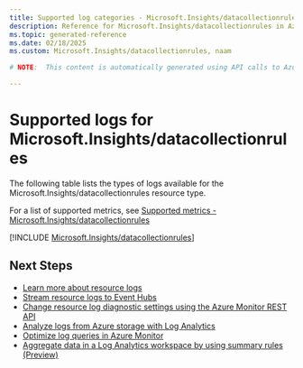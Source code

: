 ```yaml
---
title: Supported log categories - Microsoft.Insights/datacollectionrules
description: Reference for Microsoft.Insights/datacollectionrules in Azure Monitor Logs.
ms.topic: generated-reference
ms.date: 02/18/2025
ms.custom: Microsoft.Insights/datacollectionrules, naam

# NOTE:  This content is automatically generated using API calls to Azure. Any edits made on these files will be overwritten in the next run of the script. 

---
```





# Supported logs for Microsoft.Insights/datacollectionrules  
The following table lists the types of logs available for the Microsoft.Insights/datacollectionrules resource type.
  
  
  
For a list of supported metrics, see [Supported metrics - Microsoft.Insights/datacollectionrules](../supported-metrics/microsoft-insights-datacollectionrules-metrics.md)  
  

  
[!INCLUDE [Microsoft.Insights/datacollectionrules](~/reusable-content/ce-skilling/azure/includes/azure-monitor/reference/logs/microsoft-insights-datacollectionrules-logs-include.md)]  
  

## Next Steps

* [Learn more about resource logs](/azure/azure-monitor/essentials/platform-logs-overview)
* [Stream resource logs to Event Hubs](/azure/azure-monitor/essentials/resource-logs#send-to-azure-event-hubs)
* [Change resource log diagnostic settings using the Azure Monitor REST API](/rest/api/monitor/diagnosticsettings)
* [Analyze logs from Azure storage with Log Analytics](/azure/azure-monitor/essentials/resource-logs#send-to-log-analytics-workspace)
* [Optimize log queries in Azure Monitor](/azure/azure-monitor/logs/query-optimization)
* [Aggregate data in a Log Analytics workspace by using summary rules (Preview)](/azure/azure-monitor/logs/summary-rules)